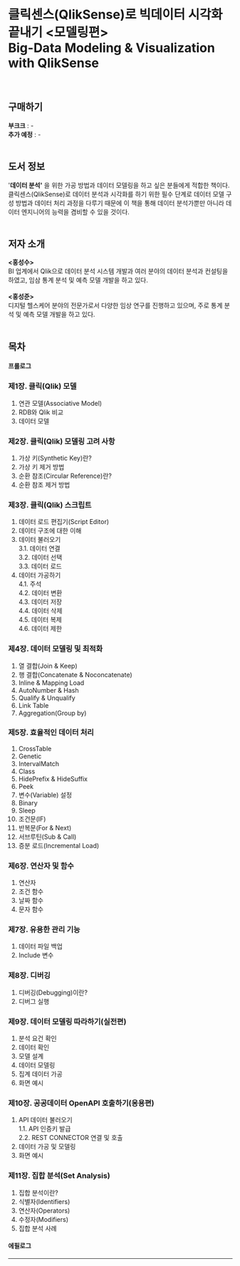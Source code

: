 # 클릭센스(QlikSense)로 빅데이터 시각화 끝내기 <모델링편><br>Big-Data Modeling & Visualization with QlikSense
<br>

## 구매하기
**부크크** : - <br>
**추가 예정** : -
<br><br>

## 도서 정보
'**데이터 분석'** 을 위한 가공 방법과 데이터 모델링을 하고 싶은 분들에게 적합한 책이다. 클릭센스(QlikSense)로 데이터 분석과 시각화를 하기 위한 필수 단계로 데이터 모델 구성 방법과 데이터 처리 과정을 다루기 때문에 이 책을 통해 데이터 분석가뿐만 아니라 데이터 엔지니어의 능력을 겸비할 수 있을 것이다.
<br><br>

## 저자 소개
**<홍성수>**
<br>
BI 업계에서 Qlik으로 데이터 분석 시스템 개발과 여러 분야의 데이터 분석과 컨설팅을 하였고, 임삼 통계 분석 및 예측 모델 개발을 하고 있다.
<br><br>
**<홍성준>**
<br>
디지털 헬스케어 분야의 전문가로서 다양한 임상 연구를 진행하고 있으며, 주로 통계 분석 및 예측 모델 개발을 하고 있다.
<br><br>

## 목차
#### 프롤로그


### 제1장. 클릭(Qlik) 모델
  1. 연관 모델(Associative Model)
  2. RDB와 Qlik 비교
  3. 데이터 모델


### 제2장. 클릭(Qlik) 모델링 고려 사항
  1. 가상 키(Synthetic Key)란?
  2. 가상 키 제거 방법
  3. 순환 참조(Circular Reference)란?
  4. 순환 참조 제거 방법


### 제3장. 클릭(Qlik) 스크립트
  1. 데이터 로드 편집기(Script Editor)
  2. 데이터 구조에 대한 이해
  3. 데이터 불러오기<br>
   3.1. 데이터 연결<br>
   3.2. 데이터 선택<br>
   3.3. 데이터 로드<br>
  4. 데이터 가공하기<br>
   4.1. 주석<br>
   4.2. 데이터 변환<br>
   4.3. 데이터 저장<br>
   4.4. 데이터 삭제<br>
   4.5. 데이터 복제<br>
   4.6. 데이터 제한<br>


### 제4장. 데이터 모델링 및 최적화
  1. 열 결합(Join & Keep)
  2. 행 결합(Concatenate & Noconcatenate)
  3. Inline & Mapping Load
  4. AutoNumber & Hash
  5. Qualify & Unqualify
  6. Link Table
  7. Aggregation(Group by)


### 제5장. 효율적인 데이터 처리
  1. CrossTable
  2. Genetic
  3. IntervalMatch
  4. Class
  5. HidePrefix & HideSuffix
  6. Peek
  7. 변수(Variable) 설정
  8. Binary
  9. Sleep
  10. 조건문(IF)
  11. 반복문(For & Next)
  12. 서브루틴(Sub & Call)
  13. 증분 로드(Incremental Load)


### 제6장. 연산자 및 함수
  1. 연산자
  2. 조건 함수
  3. 날짜 함수
  4. 문자 함수


### 제7장. 유용한 관리 기능
  1. 데이터 파일 백업
  2. Include 변수


### 제8장. 디버깅
  1. 디버깅(Debugging)이란?
  2. 디버그 실행


### 제9장. 데이터 모델링 따라하기(실전편)
  1. 분석 요건 확인
  2. 데이터 확인
  3. 모델 설계
  4. 데이터 모델링
  5. 집계 데이터 가공
  6. 화면 예시


### 제10장. 공공데이터 OpenAPI 호출하기(응용편)
  1. API 데이터 불러오기<br>
   1.1. API 인증키 발급<br>
   2.2. REST CONNECTOR 연결 및 호출<br>
  2. 데이터 가공 및 모델링
  3. 화면 예시


### 제11장. 집합 분석(Set Analysis)
  1. 집합 분석이란?
  2. 식별자(Identifiers)
  3. 연산자(Operators)
  4. 수정자(Modifiers)
  5. 집합 분석 사례


#### 에필로그


---

